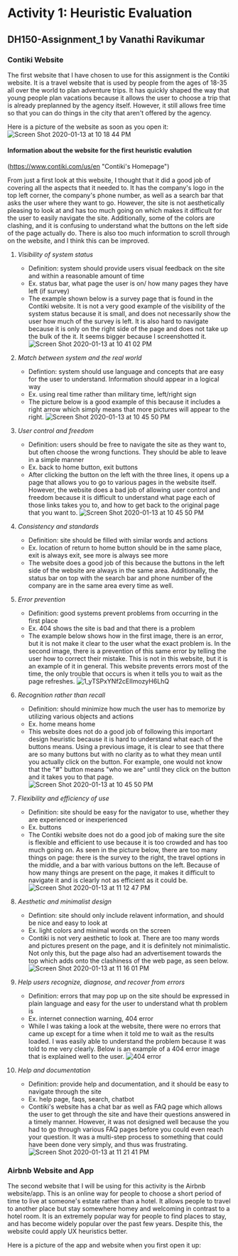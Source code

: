 # Activity 1: Heuristic Evaluation

## **DH150-Assignment_1 by Vanathi Ravikumar**

### Contiki Website

The first website that I have chosen to use for this assignment is the Contiki website. It is a travel website that is used by people from the ages of 18-35 all over the world to plan adventure trips. It has quickly shaped the way that young people plan vacations because it allows the user to choose a trip that is already preplanned by the agency itself. However, it still allows free time so that you can do things in the city that aren't offered by the agency. 

Here is a picture of the website as soon as you open it:
![Screen Shot 2020-01-13 at 10 18 44 PM](https://user-images.githubusercontent.com/59623119/72319001-bb8cb380-3652-11ea-905c-ef8d5cc6aced.png)

#### Information about the website for the first heuristic evalution
(https://www.contiki.com/us/en "Contiki's Homepage")

From just a first look at this website, I thought that it did a good job of covering all the aspects that it needed to. It has the company's logo in the top left corner, the company's phone number, as well as a search bar that asks the user where they want to go. However, the site is not aesthetically pleasing to look at and has too much going on which makes it difficult for the user to easily navigate the site. Additionally, some of the colors are clashing, and it is confusing to understand what the buttons on the left side of the page actually do. There is also too much information to scroll through on the website, and I think this can be improved. 

1. *Visibility of system status*
    - Definition: system should provide users visual feedback on the site and within a reasonable amount of time
    - Ex. status bar, what page the user is on/ how many pages they have left (if survey)
    - The example shown below is a survey page that is found in the Contiki website. It is not a very good example of the visibility of the system status because it is small, and does not necessarily show the user how much of the survey is left. It is also hard to navigate because it is only on the right side of the page and does not take up the bulk of the it. It seems bigger because I screenshotted it. 
    ![Screen Shot 2020-01-13 at 10 41 02 PM](https://user-images.githubusercontent.com/59623119/72320181-ff34ec80-3655-11ea-968a-5413d51f3f08.png)

2. *Match between system and the real world*
    - Defintion: system should use language and concepts that are easy for the user to understand. Information should appear in a logical way
    - Ex. using real time rather than military time, left/right sign
    - The picture below is a good example of this because it includes a right arrow which simply means that more pictures will appear to the right.
    ![Screen Shot 2020-01-13 at 10 45 50 PM](https://user-images.githubusercontent.com/59623119/72320680-0d373d00-3657-11ea-9113-78a35800ee16.png)
  
3. *User control and freedom*
    - Definition: users should be free to navigate the site as they want to, but often choose the wrong functions. They should be able to leave in a simple manner
    - Ex. back to home button, exit buttons
    - After clicking the button on the left with the three lines, it opens up a page that allows you to go to various pages in the website itself. However, the website does a bad job of allowing user control and freedom because it is difficult to understand what page each of those links takes you to, and how to get back to the original page that you want to.
    ![Screen Shot 2020-01-13 at 10 45 50 PM](https://user-images.githubusercontent.com/59623119/72321061-c269f500-3657-11ea-9515-bfa379ea1760.png)

4. *Consistency and standards*
    - Definition: site should be filled with similar words and actions
    - Ex. location of return to home button should be in the same place, exit is always exit, see more is always see more
    - The website does a good job of this because the buttons in the left side of the website are always in the same area. Additionally, the status bar on top with the search bar and phone number of the company are in the same area every time as well.
    
5. *Error prevention*
    - Definition: good systems prevent problems from occurring in the first place
    - Ex. 404 shows the site is bad and that there is a problem
    - The example below shows how in the first image, there is an error, but it is not make it clear to the user what the exact problem is. In the second image, there is a prevention of this same error by telling the user how to correct their mistake. This is not in this website, but it is an example of it in general. This website prevents errors most of the time, the only trouble that occurs is when it tells you to wait as the page refreshes.
    ![1_yTSPxYNf2cElImozyH6LhQ](https://user-images.githubusercontent.com/59623119/72316192-36050580-364a-11ea-9a3c-ef2b7a5f77fc.jpg)
     
6. *Recognition rather than recall*
    - Definition: should minimize how much the user has to memorize by utilizing various objects and actions
    - Ex. home means home
    - This website does not do a good job of following this important design heuristic because it is hard to understand what each of the buttons means. Using a previous image, it is clear to see that there are so many buttons but with no clarity as to what they mean until you actually click on the button. For example, one would not know that the "#" button means "who we are" until they click on the button and it takes you to that page. 
    ![Screen Shot 2020-01-13 at 10 45 50 PM](https://user-images.githubusercontent.com/59623119/72321061-c269f500-3657-11ea-9515-bfa379ea1760.png)

7. *Flexibility and efficiency of use*
    - Definition: site should be easy for the navigator to use, whether they are experienced or inexperienced 
    - Ex. buttons
    - The Contiki website does not do a good job of making sure the site is flexible and efficient to use because it is too crowded and has too much going on. As seen in the picture below, there are too many things on page: there is the survey to the right, the travel options in the middle, and a bar with various buttons on the left. Because of how many things are present on the page, it makes it difficult to navigate it and is clearly not as efficient as it could be. 
    ![Screen Shot 2020-01-13 at 11 12 47 PM](https://user-images.githubusercontent.com/59623119/72322079-47eea480-365a-11ea-98d6-74875944123c.png)

8. *Aesthetic and minimalist design*
    - Defintion: site should only include relavent information, and should be nice and easy to look at
    - Ex. light colors and minimal words on the screen
    - Contiki is not very aesthetic to look at. There are too many words and pictures present on the page, and it is definitely not minimalistic. Not only this, but the page also had an advertisement towards the top which adds onto the clashiness of the web page, as seen below.
    ![Screen Shot 2020-01-13 at 11 16 01 PM](https://user-images.githubusercontent.com/59623119/72322354-001c4d00-365b-11ea-8c1f-5992cb3b8b46.png)

9. *Help users recognize, diagnose, and recover from errors*
    - Definition: errors that may pop up on the site should be expressed in plain language and easy for the user to understand what th problem is
    - Ex. internet connection warning, 404 error
    - While I was taking a look at the website, there were no errors that came up except for a time when it told me to wait as the results loaded. I was easily able to understand the problem because it was told to me very clearly. Below is an example of a 404 error image that is explained well to the user. 
    ![404 error](https://user-images.githubusercontent.com/59623119/71935866-c5974980-315c-11ea-8671-7dd19d136874.png)
     
10. *Help and documentation*
    - Definition: provide help and documentation, and it should be easy to navigate through the site
    - Ex. help page, faqs, search, chatbot
    - Contiki's website has a chat bar as well as FAQ page which allows the user to get through the site and have their questions answered in a timely manner. However, it was not designed well because the you had to go through various FAQ pages before you could even reach your question. It was a multi-step process to something that could have been done very simply, and thus was frustrating.
    ![Screen Shot 2020-01-13 at 11 21 41 PM](https://user-images.githubusercontent.com/59623119/72322562-791ba480-365b-11ea-97e4-07427ab34403.png)

### Airbnb Website and App

The second website that I will be using for this activity is the Airbnb website/app. This is an online way for people to choose a short period of time to live at someone's estate rather than a hotel. It allows people to travel to another place but stay somewhere homey and welcoming in contrast to a hotel room. It is an extremely popular way for people to find places to stay, and has become widely popular over the past few years. Despite this, the website could apply UX heuristics better.

Here is a picture of the app and website when you first open it up:

    
